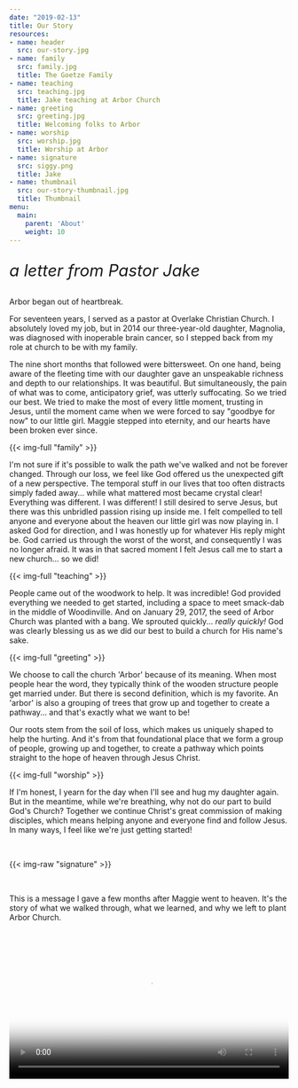 ```yaml
---
date: "2019-02-13"
title: Our Story
resources:
- name: header
  src: our-story.jpg
- name: family
  src: family.jpg
  title: The Goetze Family
- name: teaching
  src: teaching.jpg
  title: Jake teaching at Arbor Church
- name: greeting
  src: greeting.jpg
  title: Welcoming folks to Arbor
- name: worship
  src: worship.jpg
  title: Worship at Arbor
- name: signature
  src: siggy.png
  title: Jake
- name: thumbnail
  src: our-story-thumbnail.jpg
  title: Thumbnail
menu:
  main:
    parent: 'About'
    weight: 10
---
```


<p style="font-style: italic; font-size: 22pt; margin-bottom: 30px;">a letter from Pastor Jake </p>

Arbor began out of heartbreak.

For seventeen years, I served as a pastor at Overlake Christian Church. I absolutely loved my job, but in 2014 our three-year-old daughter, Magnolia, was diagnosed with inoperable brain cancer, so I stepped back from my role at church to be with my family.

The nine short months that followed were bittersweet. On one hand, being aware of the fleeting time with our daughter gave an unspeakable richness and depth to our relationships. It was beautiful. But simultaneously, the pain of what was to come, anticipatory grief, was utterly suffocating. So we tried our best. We tried to make the most of every little moment, trusting in Jesus, until the moment came when we were forced to say "goodbye for now" to our little girl. Maggie stepped into eternity, and our hearts have been broken ever since.

{{< img-full "family" >}}

I'm not sure if it's possible to walk the path we've walked and not be forever changed.  Through our loss, we feel like God offered us the unexpected gift of a new perspective. The temporal stuff in our lives that too often distracts simply faded away... while what mattered most became crystal clear!  Everything was different. I was different! I still desired to serve Jesus, but there was this unbridled passion rising up inside me. I felt compelled to tell anyone and everyone about the heaven our little girl was now playing in.  I asked God for direction, and I was honestly up for whatever His reply might be. God carried us through the worst of the worst, and consequently I was no longer afraid. It was in that sacred moment I felt Jesus call me to start a new church... so we did!

{{< img-full "teaching" >}}

People came out of the woodwork to help. It was incredible! God provided everything we needed to get started, including a space to meet smack-dab in the middle of Woodinville.  And on January 29, 2017, the seed of Arbor Church was planted with a bang. We sprouted quickly... *really quickly!* God was clearly blessing us as we did our best to build a church for His name's sake.

{{< img-full "greeting" >}}

We choose to call the church 'Arbor' because of its meaning. When most people hear the word, they typically think of the wooden structure people get married under. But there is second definition, which is my favorite. An 'arbor' is also a grouping of trees that grow up and together to create a pathway... and that's exactly what we want to be!

Our roots stem from the soil of loss, which makes us uniquely shaped to help the hurting.  And it's from that foundational place that we form a group of people, growing up and together, to create a pathway which points straight to the hope of heaven through Jesus Christ.

{{< img-full "worship" >}}

If I'm honest, I yearn for the day when I'll see and hug my daughter again. But in the meantime, while we're breathing, why not do our part to build God's Church? Together we continue Christ's great commission of making disciples, which means helping anyone and everyone find and follow Jesus. In many ways, I feel like we're just getting started!

<br />

{{< img-raw "signature" >}}

<br />

This is a message I gave a few months after Maggie went to heaven. It's the story of what we walked through, what we learned, and why we left to plant Arbor Church. 

<br />

<div class="text-center">
  <video controls style="width: 650px; max-width: 100%" poster="{{< img-link "thumbnail" >}}">
    <source src="https://www.arborchurch.com/video/our-story.mov" type="video/quicktime" />
  </video>
</div>


